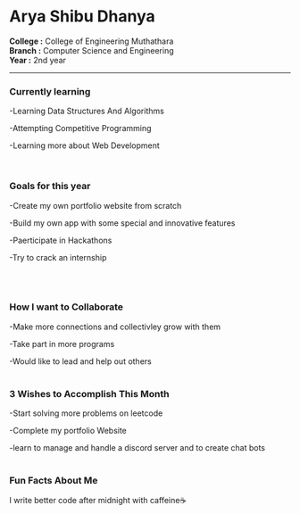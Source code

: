 <h1>Arya Shibu Dhanya </h1>
<strong>College :</strong> College of Engineering Muthathara <br> <strong>Branch :</strong> Computer Science and Engineering <br> <strong>Year :</strong> 2nd year

<hr>


<h3>Currently learning</h3>
<p>-Learning Data Structures And Algorithms</p>
<p>-Attempting Competitive Programming</p>
<p>-Learning more about Web Development</p>


<br>


<h3>Goals for this year</h3>
<p>-Create my own portfolio website from scratch</p>
<p>-Build my own app with some special and innovative features</p>
<p>-Paerticipate in Hackathons</p>
<p>-Try to crack an internship</p>


<br>
<br>


<h3>How I want to Collaborate</h3>
<p>-Make more connections and collectivley grow with them
<p>-Take part in more programs 
<p>-Would like to lead and help out others


<br>
<br>


<h3>3 Wishes to Accomplish This Month</h3>
<p>-Start solving more problems on leetcode
<p>-Complete my portfolio Website
<p>-learn to manage and handle a discord server and to create chat bots


<br>
<br>

<h3>Fun Facts About Me</h3>
<p>I write better code after midnight with caffeine☕
